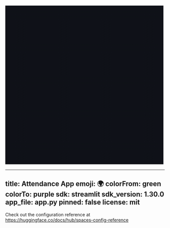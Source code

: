 ![Doorito](doorito.gif)


---
title: Attendance App
emoji: 🌍
colorFrom: green
colorTo: purple
sdk: streamlit
sdk_version: 1.30.0
app_file: app.py
pinned: false
license: mit
---

Check out the configuration reference at https://huggingface.co/docs/hub/spaces-config-reference
